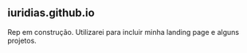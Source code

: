 ## iuridias.github.io

Rep em construção.
Utilizarei para incluir minha landing page e alguns projetos.